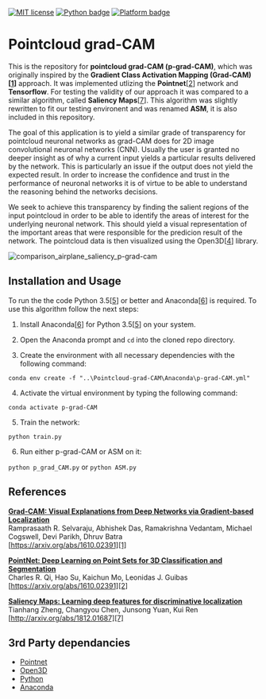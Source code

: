 [![MIT license](https://img.shields.io/badge/License-MIT-blue.svg)](https://lbesson.mit-license.org/) [![Python badge](https://img.shields.io/badge/Python-3.5-<COLOR>.svg)](https://shields.io/) [![Platform badge](https://img.shields.io/badge/Platform-Windows_10_x64-<COLOR>.svg)](https://shields.io/)
# Pointcloud grad-CAM

This is the repository for **pointcloud grad-CAM (p-grad-CAM)**, which was originally inspired by the **Gradient Class Activation Mapping (Grad-CAM)[[1]]** approach. It was implemented utlizing the **Pointnet**[[2]] network and **Tensorflow**. For testing the validity of our approach it was compared to a similar algorithm, called **Saliency Maps**[[7]]. This algorithm was slightly rewritten to fit our testing environent and was renamed **ASM**, it is also included in this repository.

The goal of this application is to yield a similar grade of transparency for pointcloud neuronal networks as grad-CAM does for 2D image convolutional neuronal networks (CNN). Usually the user is granted no deeper insight as of why a current input yields a particular results delivered by the network. This is particularly an issue if the output does not yield the expected result. In order to increase the confidence and trust in the performance of neuronal networks it is of virtue to be able to understand the reasoning behind the networks decisions.

We seek to achieve this transparency by finding the salient regions of the input pointcloud in order to be able to identify the areas of interest for the underlying neuronal network. This should yield a visual representation of the important areas that were responsible for the predicion result of the network. The pointcloud data is then visualized using the Open3D[[4]] library.

![comparison_airplane_saliency_p-grad-cam](https://user-images.githubusercontent.com/19975052/82739509-6703ee00-9d40-11ea-931c-7d13957a1051.png)

## Installation and Usage

To run the the code Python 3.5[[5]] or better and Anaconda[[6]] is required. To use this algorithm follow the next steps:

1. Install Anaconda[[6]] for Python 3.5[[5]] on your system.

2. Open the Anaconda prompt and `cd` into the cloned repo directory.

3. Create the environment with all necessary dependencies with the following command:

`conda env create -f "..\Pointcloud-grad-CAM\Anaconda\p-grad-CAM.yml"`
    
4. Activate the virtual environment by typing the following command:

`conda activate p-grad-CAM`

5. Train the network:

`python train.py`

6. Run either p-grad-CAM or ASM on it:

`python p_grad_CAM.py` or `python ASM.py`

## References

**[Grad-CAM: Visual Explanations from Deep Networks via Gradient-based Localization][1]**  
Ramprasaath R. Selvaraju, Abhishek Das, Ramakrishna Vedantam, Michael Cogswell, Devi Parikh, Dhruv Batra  
[https://arxiv.org/abs/1610.02391][1]


**[PointNet: Deep Learning on Point Sets for 3D Classification and Segmentation][2]**  
Charles R. Qi, Hao Su, Kaichun Mo, Leonidas J. Guibas  
[https://arxiv.org/abs/1610.02391][2]


**[Saliency Maps: Learning deep features for discriminative localization][7]**  
Tianhang Zheng, Changyou Chen, Junsong Yuan, Kui Ren  
[http://arxiv.org/abs/1812.01687][7]

## 3rd Party dependancies

- [Pointnet][3]
- [Open3D][4]
- [Python][5]
- [Anaconda][6]

[1]: https://arxiv.org/abs/1610.02391
[2]: https://arxiv.org/pdf/1612.00593
[3]: https://github.com/charlesq34/pointnet
[4]: http://open3d.org/docs/index.html
[5]: https://www.python.org/downloads/
[6]: https://www.anaconda.com/products/individual
[7]: http://arxiv.org/abs/1812.01687

